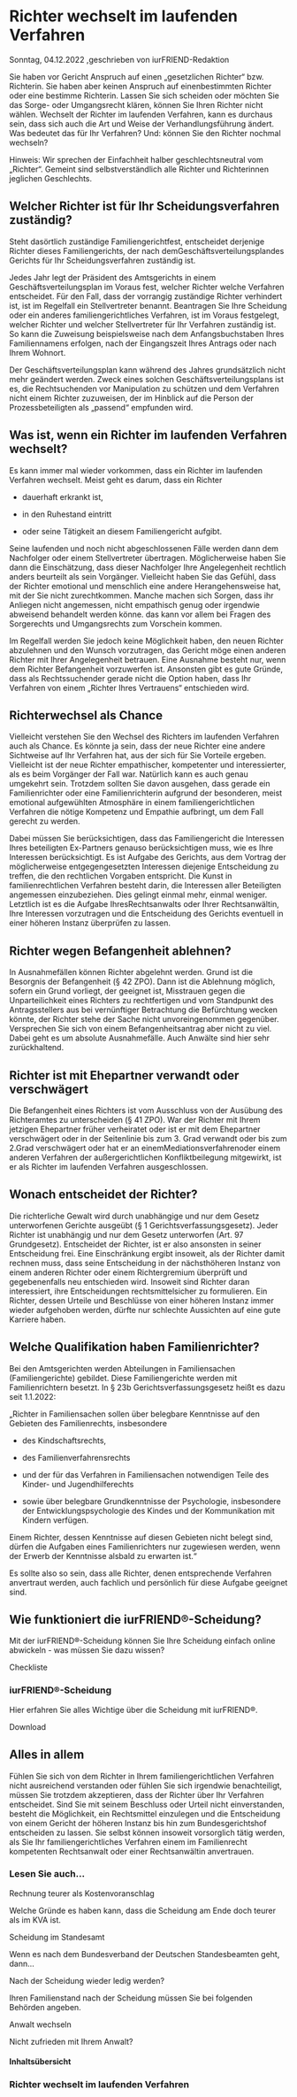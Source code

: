 # Richter wechselt im laufenden Verfahren

Sonntag, 04.12.2022 ,geschrieben von iurFRIEND-Redaktion

Sie haben vor Gericht Anspruch auf einen „gesetzlichen Richter“ bzw. Richterin. Sie haben aber keinen Anspruch auf einenbestimmten Richter oder eine bestimme Richterin. Lassen Sie sich scheiden oder möchten Sie das Sorge- oder Umgangsrecht klären, können Sie Ihren Richter nicht wählen. Wechselt der Richter im laufenden Verfahren, kann es durchaus sein, dass sich auch die Art und Weise der Verhandlungsführung ändert. Was bedeutet das für Ihr Verfahren? Und: können Sie den Richter nochmal wechseln?

Hinweis: Wir sprechen der Einfachheit halber geschlechtsneutral vom „Richter“. Gemeint sind selbstverständlich alle Richter und Richterinnen jeglichen Geschlechts.

## Welcher Richter ist für Ihr Scheidungsverfahren zuständig?

Steht dasörtlich zuständige Familiengerichtfest, entscheidet derjenige Richter dieses Familiengerichts, der nach demGeschäftsverteilungsplandes Gerichts für Ihr Scheidungsverfahren zuständig ist.

Jedes Jahr legt der Präsident des Amtsgerichts in einem Geschäftsverteilungsplan im Voraus fest, welcher Richter welche Verfahren entscheidet. Für den Fall, dass der vorrangig zuständige Richter verhindert ist, ist im Regelfall ein Stellvertreter benannt. Beantragen Sie Ihre Scheidung oder ein anderes familiengerichtliches Verfahren, ist im Voraus festgelegt, welcher Richter und welcher Stellvertreter für Ihr Verfahren zuständig ist. So kann die Zuweisung beispielsweise nach dem Anfangsbuchstaben Ihres Familiennamens erfolgen, nach der Eingangszeit Ihres Antrags oder nach Ihrem Wohnort.

Der Geschäftsverteilungsplan kann während des Jahres grundsätzlich nicht mehr geändert werden. Zweck eines solchen Geschäftsverteilungsplans ist es, die Rechtsuchenden vor Manipulation zu schützen und dem Verfahren nicht einem Richter zuzuweisen, der im Hinblick auf die Person der Prozessbeteiligten als „passend“ empfunden wird.

## Was ist, wenn ein Richter im laufenden Verfahren wechselt?

Es kann immer mal wieder vorkommen, dass ein Richter im laufenden Verfahren wechselt. Meist geht es darum, dass ein Richter

- dauerhaft erkrankt ist,

- in den Ruhestand eintritt

- oder seine Tätigkeit an diesem Familiengericht aufgibt.

Seine laufenden und noch nicht abgeschlossenen Fälle werden dann dem Nachfolger oder einem Stellvertreter übertragen. Möglicherweise haben Sie dann die Einschätzung, dass dieser Nachfolger Ihre Angelegenheit rechtlich anders beurteilt als sein Vorgänger. Vielleicht haben Sie das Gefühl, dass der Richter emotional und menschlich eine andere Herangehensweise hat, mit der Sie nicht zurechtkommen. Manche machen sich Sorgen, dass ihr Anliegen nicht angemessen, nicht empathisch genug oder irgendwie abweisend behandelt werden könne. das kann vor allem bei Fragen des Sorgerechts und Umgangsrechts zum Vorschein kommen.

Im Regelfall werden Sie jedoch keine Möglichkeit haben, den neuen Richter abzulehnen und den Wunsch vorzutragen, das Gericht möge einen anderen Richter mit Ihrer Angelegenheit betrauen. Eine Ausnahme besteht nur, wenn dem Richter Befangenheit vorzuwerfen ist. Ansonsten gibt es gute Gründe, dass als Rechtssuchender gerade nicht die Option haben, dass Ihr Verfahren von einem „Richter Ihres Vertrauens“ entschieden wird.

## Richterwechsel als Chance

Vielleicht verstehen Sie den Wechsel des Richters im laufenden Verfahren auch als Chance. Es könnte ja sein, dass der neue Richter eine andere Sichtweise auf Ihr Verfahren hat, aus der sich für Sie Vorteile ergeben. Vielleicht ist der neue Richter empathischer, kompetenter und interessierter, als es beim Vorgänger der Fall war. Natürlich kann es auch genau umgekehrt sein. Trotzdem sollten Sie davon ausgehen, dass gerade ein Familienrichter oder eine Familienrichterin aufgrund der besonderen, meist emotional aufgewühlten Atmosphäre in einem familiengerichtlichen Verfahren die nötige Kompetenz und Empathie aufbringt, um dem Fall gerecht zu werden.

Dabei müssen Sie berücksichtigen, dass das Familiengericht die Interessen Ihres beteiligten Ex-Partners genauso berücksichtigen muss, wie es Ihre Interessen berücksichtigt. Es ist Aufgabe des Gerichts, aus dem Vortrag der möglicherweise entgegengesetzten Interessen diejenige Entscheidung zu treffen, die den rechtlichen Vorgaben entspricht. Die Kunst in familienrechtlichen Verfahren besteht darin, die Interessen aller Beteiligten angemessen einzubeziehen. Dies gelingt einmal mehr, einmal weniger. Letztlich ist es die Aufgabe IhresRechtsanwalts oder Ihrer Rechtsanwältin, Ihre Interessen vorzutragen und die Entscheidung des Gerichts eventuell in einer höheren Instanz überprüfen zu lassen.

## Richter wegen Befangenheit ablehnen?

In Ausnahmefällen können Richter abgelehnt werden. Grund ist die Besorgnis der Befangenheit (§ 42 ZPO). Dann ist die Ablehnung möglich, sofern ein Grund vorliegt, der geeignet ist, Misstrauen gegen die Unparteilichkeit eines Richters zu rechtfertigen und vom Standpunkt des Antragsstellers aus bei vernünftiger Betrachtung die Befürchtung wecken könnte, der Richter stehe der Sache nicht unvoreingenommen gegenüber. Versprechen Sie sich von einem Befangenheitsantrag aber nicht zu viel. Dabei geht es um absolute Ausnahmefälle. Auch Anwälte sind hier sehr zurückhaltend.

## Richter ist mit Ehepartner verwandt oder verschwägert

Die Befangenheit eines Richters ist vom Ausschluss von der Ausübung des Richteramtes zu unterscheiden (§ 41 ZPO). War der Richter mit Ihrem jetzigen Ehepartner früher verheiratet oder ist er mit dem Ehepartner verschwägert oder in der Seitenlinie bis zum 3. Grad verwandt oder bis zum 2.Grad verschwägert oder hat er an einemMediationsverfahrenoder einem anderen Verfahren der außergerichtlichen Konfliktbeilegung mitgewirkt, ist er als Richter im laufenden Verfahren ausgeschlossen.

## Wonach entscheidet der Richter?

Die richterliche Gewalt wird durch unabhängige und nur dem Gesetz unterworfenen Gerichte ausgeübt (§ 1 Gerichtsverfassungsgesetz). Jeder Richter ist unabhängig und nur dem Gesetz unterworfen (Art. 97 Grundgesetz). Entscheidet der Richter, ist er also ansonsten in seiner Entscheidung frei. Eine Einschränkung ergibt insoweit, als der Richter damit rechnen muss, dass seine Entscheidung in der nächsthöheren Instanz von einem anderen Richter oder einem Richtergremium überprüft und gegebenenfalls neu entschieden wird. Insoweit sind Richter daran interessiert, ihre Entscheidungen rechtsmittelsicher zu formulieren. Ein Richter, dessen Urteile und Beschlüsse von einer höheren Instanz immer wieder aufgehoben werden, dürfte nur schlechte Aussichten auf eine gute Karriere haben.

## Welche Qualifikation haben Familienrichter?

Bei den Amtsgerichten werden Abteilungen in Familiensachen (Familiengerichte) gebildet. Diese Familiengerichte werden mit Familienrichtern besetzt. In § 23b Gerichtsverfassungsgesetz heißt es dazu seit 1.1.2022:

„Richter in Familiensachen sollen über belegbare Kenntnisse auf den Gebieten des Familienrechts, insbesondere

- des Kindschaftsrechts,

- des Familienverfahrensrechts

- und der für das Verfahren in Familiensachen notwendigen Teile des Kinder- und Jugendhilferechts

- sowie über belegbare Grundkenntnisse der Psychologie, insbesondere der Entwicklungspsychologie des Kindes und der Kommunikation mit Kindern verfügen.

Einem Richter, dessen Kenntnisse auf diesen Gebieten nicht belegt sind, dürfen die Aufgaben eines Familienrichters nur zugewiesen werden, wenn der Erwerb der Kenntnisse alsbald zu erwarten ist.“

Es sollte also so sein, dass alle Richter, denen entsprechende Verfahren anvertraut werden, auch fachlich und persönlich für diese Aufgabe geeignet sind.

## Wie funktioniert die iurFRIEND®-Scheidung?

Mit der iurFRIEND®-Scheidung können Sie Ihre Scheidung einfach online abwickeln - was müssen Sie dazu wissen?

Checkliste

### iurFRIEND®-Scheidung

Hier erfahren Sie alles Wichtige über die Scheidung mit iurFRIEND®.

Download

## Alles in allem

Fühlen Sie sich von dem Richter in Ihrem familiengerichtlichen Verfahren nicht ausreichend verstanden oder fühlen Sie sich irgendwie benachteiligt, müssen Sie trotzdem akzeptieren, dass der Richter über Ihr Verfahren entscheidet. Sind Sie mit seinem Beschluss oder Urteil nicht einverstanden, besteht die Möglichkeit, ein Rechtsmittel einzulegen und die Entscheidung von einem Gericht der höheren Instanz bis hin zum Bundesgerichtshof entscheiden zu lassen. Sie selbst können insoweit vorsorglich tätig werden, als Sie Ihr familiengerichtliches Verfahren einem im Familienrecht kompetenten Rechtsanwalt oder einer Rechtsanwältin anvertrauen.

### Lesen Sie auch...

Rechnung teurer als Kostenvoranschlag

Welche Gründe es haben kann, dass die Scheidung am Ende doch teurer als im KVA ist.

Scheidung im Standesamt

Wenn es nach dem Bundesverband der Deutschen Standesbeamten geht, dann…

Nach der Scheidung wieder ledig werden?

Ihren Familienstand nach der Scheidung müssen Sie bei folgenden Behörden angeben.

Anwalt wechseln

Nicht zufrieden mit Ihrem Anwalt?

#### Inhaltsübersicht

### Richter wechselt im laufenden Verfahren